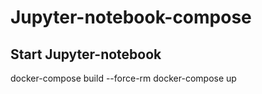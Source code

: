 # Jupyter-notebook-compose

## Start Jupyter-notebook
docker-compose build --force-rm
docker-compose up

